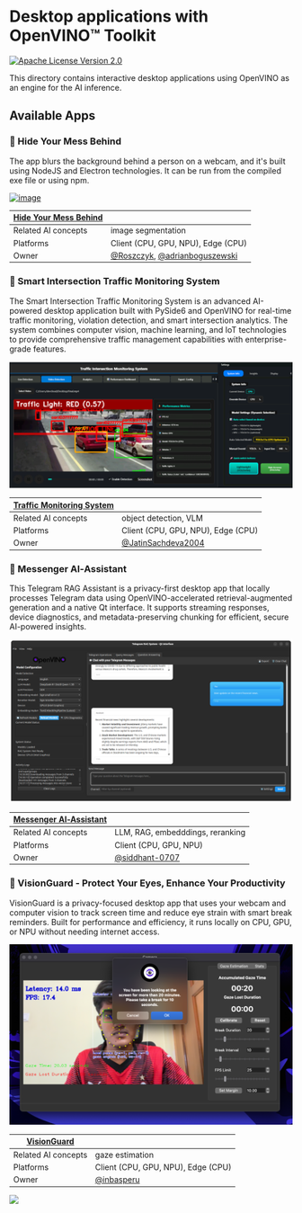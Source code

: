 # Desktop applications with OpenVINO™ Toolkit

[![Apache License Version 2.0](https://img.shields.io/badge/license-Apache_2.0-green.svg)](https://github.com/openvinotoolkit/openvino_build_deploy/blob/master/LICENSE.txt)

This directory contains interactive desktop applications using OpenVINO as an engine for the AI inference. 

## Available Apps

### 🔮 Hide Your Mess Behind

The app blurs the background behind a person on a webcam, and it's built using NodeJS and Electron technologies. It can be run from the compiled exe file or using npm.

[![image](https://github.com/user-attachments/assets/e6925e6b-0d81-41da-b9b0-c4f21f173681)](hide_your_mess_behind)

| [Hide Your Mess Behind](hide_your_mess_behind) |                                                                                            |
|--------------------------------------|------------------------------------------------------------------------------------------------------|
| Related AI concepts                  | image segmentation                                                                                   |
| Platforms                            | Client (CPU, GPU, NPU), Edge (CPU)                                                                   |
| Owner                                | [@Roszczyk](https://github.com/Roszczyk), [@adrianboguszewski](https://github.com/adrianboguszewski) |

### 🚦 Smart Intersection Traffic Monitoring System

The Smart Intersection Traffic Monitoring System is an advanced AI-powered desktop application built with PySide6 and OpenVINO for real-time traffic monitoring, violation detection, and smart intersection analytics. The system combines computer vision, machine learning, and IoT technologies to provide comprehensive traffic management capabilities with enterprise-grade features.

[![image](https://raw.githubusercontent.com/JatinSachdeva2004/GSoC-Traffic_Intersection_Monitoring/main/qt_app_pyside1/resources/dashboard.png)](https://github.com/JatinSachdeva2004/GSoC-Traffic_Intersection_Monitoring)

| [Traffic Monitoring System](https://github.com/JatinSachdeva2004/GSoC-Traffic_Intersection_Monitoring) | |
|--------------------------------------|-------------------------------------------------------------------|
| Related AI concepts                  | object detection, VLM                                             |
| Platforms                            | Client (CPU, GPU, NPU), Edge (CPU)                                |
| Owner                                | [@JatinSachdeva2004](https://github.com/JatinSachdeva2004)        |

### 💬 Messenger AI‑Assistant

This Telegram RAG Assistant is a privacy-first desktop app that locally processes Telegram data using OpenVINO-accelerated retrieval-augmented generation and a native Qt interface. It supports streaming responses, device diagnostics, and metadata-preserving chunking for efficient, secure AI-powered insights.

[![image](https://raw.githubusercontent.com/siddhant-0707/openvino_messenger_assistant/main/docs/images/chat-sample.png)](https://github.com/siddhant-0707/openvino_messenger_assistant)

| [Messenger AI‑Assistant](https://github.com/siddhant-0707/openvino_messenger_assistant) | |
|--------------------------------------|----------------------------------------------------|
| Related AI concepts                  | LLM, RAG, embedddings, reranking                   |
| Platforms                            | Client (CPU, GPU, NPU)                             |
| Owner                                | [@siddhant-0707](https://github.com/siddhant-0707) |

### 👀 VisionGuard - Protect Your Eyes, Enhance Your Productivity

VisionGuard is a privacy-focused desktop app that uses your webcam and computer vision to track screen time and reduce eye strain with smart break reminders. Built for performance and efficiency, it runs locally on CPU, GPU, or NPU without needing internet access.

[![image](https://github.com/inbasperu/VisionGuard/blob/main/docs/images/app_notification_alert.png)](https://github.com/inbasperu/VisionGuard)

| [VisionGuard](https://github.com/inbasperu/VisionGuard) |                         |
|--------------------------------------|--------------------------------------------|
| Related AI concepts                  | gaze estimation                            |
| Platforms                            | Client (CPU, GPU, NPU), Edge (CPU)         |
| Owner                                | [@inbasperu](https://github.com/inbasperu) |

[//]: # (telemetry pixel)
<img referrerpolicy="no-referrer-when-downgrade" src="https://static.scarf.sh/a.png?x-pxid=7003a37c-568d-40a5-9718-0d021d8589ca&project=apps&file=README.md" />

